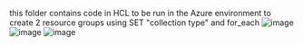 this folder contains code in HCL to be run in the Azure environment to create 2 resource groups using SET "collection type" and for_each 
![image](https://github.com/user-attachments/assets/280ab62f-a8be-437f-a9b2-5d11c2920bf0)
![image](https://github.com/user-attachments/assets/bf017679-1201-4a03-bcba-7cb659e3d6f1)
![image](https://github.com/user-attachments/assets/2da6d250-b1b7-4260-a94d-5231a71e0bf9)

